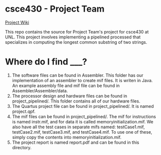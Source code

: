 # csce430 - Project Team
[Project Wiki](http://projectteam.wikia.com/wiki/ProjectTeam_Wiki)

This repo contains the source for Project Team's project for csce430 at UNL.
This project involves implementing a pipelined processed that specializes in computing the longest common substring of two strings.

# Where do I find ___?
1. The software files can be found in Assembler. This folder has our implementation of an assembler to create mif files. It is writen in Java. An example assembly file and mif file can be found in Assembler/Assembler/data.
2. The processor design and hardware files can be found in project_pipelined/. This folder contains all of our hardware files.
3. The Quartus project file can be found in project_pipelined/. It is named project.qpf.
4. The mif files can be found in project_pipelined/. The mif for instructions is named instr.mif, and for data it is called memoryinitialization.mif. We also have all the test cases in separate mifs named: testCase1.mif, testCase2.mif, testCase3.mif, and testCase4.mif. To use one of these, simply copy the contents into memoryinitialization.mif.
5. The project report is named report.pdf and can be found in this directory.
